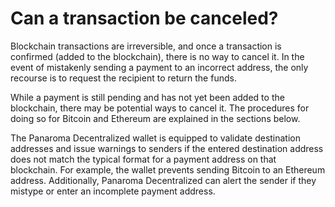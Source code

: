 # Can a transaction be canceled?

Blockchain transactions are irreversible, and once a transaction is confirmed (added to the blockchain), there is no way to cancel it. In the event of mistakenly sending a payment to an incorrect address, the only recourse is to request the recipient to return the funds. 

While a payment is still pending and has not yet been added to the blockchain, there may be potential ways to cancel it. The procedures for doing so for Bitcoin and Ethereum are explained in the sections below. 

The Panaroma Decentralized wallet is equipped to validate destination addresses and issue warnings to senders if the entered destination address does not match the typical format for a payment address on that blockchain. For example, the wallet prevents sending Bitcoin to an Ethereum address. Additionally, Panaroma Decentralized can alert the sender if they mistype or enter an incomplete payment address. 